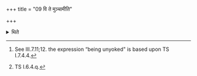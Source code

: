 +++
title = "09 वि ते मुञ्चामीति"

+++

<details><summary>थिते</summary>

9. While the enclosing sticks are “being unyoked”[^1] (i.e. thrown in the fire), he mutters vi te muñcāmi...[^2]  

[^1]: See III.7.11;12. the expression “being unyoked" is based upon TS I.7.4.4.  

[^2]: TS I.6.4.q.
</details>
